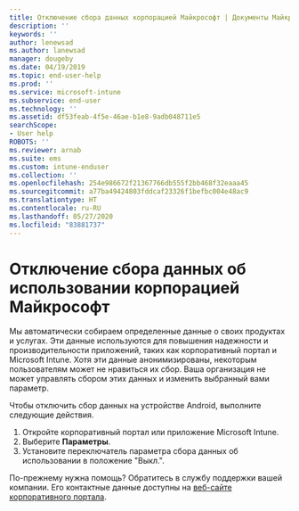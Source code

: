 ```yaml
---
title: Отключение сбора данных корпорацией Майкрософт | Документы Майкрософт
description: ''
keywords: ''
author: lenewsad
ms.author: lanewsad
manager: dougeby
ms.date: 04/19/2019
ms.topic: end-user-help
ms.prod: ''
ms.service: microsoft-intune
ms.subservice: end-user
ms.technology: ''
ms.assetid: df53feab-4f5e-46ae-b1e8-9adb048711e5
searchScope:
- User help
ROBOTS: ''
ms.reviewer: arnab
ms.suite: ems
ms.custom: intune-enduser
ms.collection: ''
ms.openlocfilehash: 254e986672f21367766db555f2bb468f32eaaa45
ms.sourcegitcommit: a77ba49424803fddcaf23326f1befbc004e48ac9
ms.translationtype: HT
ms.contentlocale: ru-RU
ms.lasthandoff: 05/27/2020
ms.locfileid: "83881737"
---
```

# <a name="turn-off-microsoft-usage-data-collection"></a>Отключение сбора данных об использовании корпорацией Майкрософт

Мы автоматически собираем определенные данные о своих продуктах и услугах. Эти данные используются для повышения надежности и производительности приложений, таких как корпоративный портал и Microsoft Intune. Хотя эти данные анонимизированы, некоторым пользователям может не нравиться их сбор. Ваша организация не может управлять сбором этих данных и изменить выбранный вами параметр.   

Чтобы отключить сбор данных на устройстве Android, выполните следующие действия.  

1. Откройте корпоративный портал или приложение Microsoft Intune.
2. Выберите **Параметры**.
3. Установите переключатель параметра сбора данных об использовании в положение "Выкл.". 

По-прежнему нужна помощь? Обратитесь в службу поддержки вашей компании. Его контактные данные доступны на [веб-сайте корпоративного портала](https://go.microsoft.com/fwlink/?linkid=2010980).
